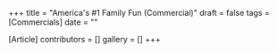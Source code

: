 +++
title = "America's #1 Family Fun (Commercial)"
draft = false
tags = [Commercials]
date = ""

[Article]
contributors = []
gallery = []
+++